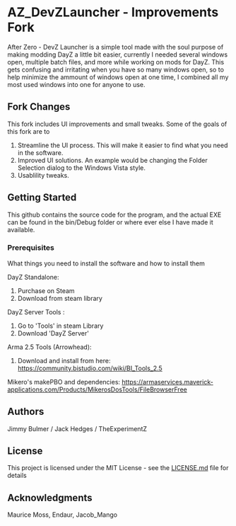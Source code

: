 # AZ_DevZLauncher - Improvements Fork

After Zero - DevZ Launcher is a simple tool made with the soul purpose of making modding DayZ a little bit easier, currently I needed several windows open, multiple batch files, and more while working on mods for DayZ. This gets confusing and irritating when you have so many windows open, so to help minimize the ammount of windows open at one time, I combined all my most used windows into one for anyone to use.

## Fork Changes

This fork includes UI improvements and small tweaks. Some of the goals of this fork are to
1. Streamline the UI process. This will make it easier to find what you need in the software.
2. Improved UI solutions. An example would be changing the Folder Selection dialog to the Windows Vista style.
3. Usablility tweaks. 

## Getting Started

This github contains the source code for the program, and the actual EXE can be found in the bin/Debug folder or where ever else I have made it available. 

### Prerequisites

What things you need to install the software and how to install them

DayZ Standalone:
  1) Purchase on Steam
  2) Download from steam library

DayZ Server Tools :
  1) Go to 'Tools' in steam Library
  2) Download 'DayZ Server'

Arma 2.5 Tools (Arrowhead):
  1) Download and install from here: https://community.bistudio.com/wiki/BI_Tools_2.5

Mikero's makePBO and dependencies:
  https://armaservices.maverick-applications.com/Products/MikerosDosTools/FileBrowserFree


## Authors
Jimmy Bulmer / Jack Hedges / TheExperimentZ

## License

This project is licensed under the MIT License - see the [LICENSE.md](LICENSE.md) file for details

## Acknowledgments

Maurice Moss,
Endaur,
Jacob_Mango
